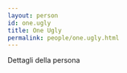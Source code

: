 ```yaml
---
layout: person
id: one.ugly
title: One Ugly
permalink: people/one.ugly.html
---
```


Dettagli della persona